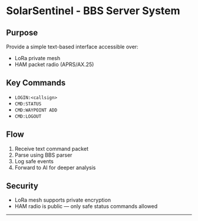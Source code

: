 # SolarSentinel - BBS Server System

## Purpose

Provide a simple text-based interface accessible over:

- LoRa private mesh
- HAM packet radio (APRS/AX.25)

## Key Commands

- `LOGIN:<callsign>`
- `CMD:STATUS`
- `CMD:WAYPOINT ADD`
- `CMD:LOGOUT`

## Flow

1. Receive text command packet
2. Parse using BBS parser
3. Log safe events
4. Forward to AI for deeper analysis

## Security

- LoRa mesh supports private encryption
- HAM radio is public — only safe status commands allowed

---